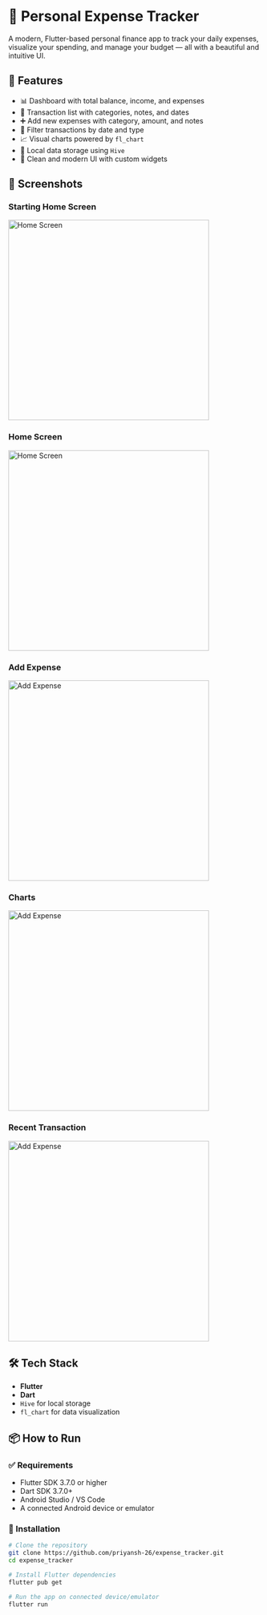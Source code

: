 # 💸 Personal Expense Tracker

A modern, Flutter-based personal finance app to track your daily expenses, visualize your spending, and manage your budget — all with a beautiful and intuitive UI.
## 🚀 Features

- 📊 Dashboard with total balance, income, and expenses
- 🧾 Transaction list with categories, notes, and dates
- ➕ Add new expenses with category, amount, and notes
- 📅 Filter transactions by date and type
- 📈 Visual charts powered by `fl_chart`
- 💾 Local data storage using `Hive`
- 🎨 Clean and modern UI with custom widgets

## 📸 Screenshots

### Starting Home Screen  
<img src="https://drive.google.com/uc?export=view&id=1AyUw4sF0sCJIZ78wI5TKgw196GgMTDkO" alt="Home Screen" width="400"/>

### Home Screen  
<img src="https://drive.google.com/uc?export=view&id=1NdaL4Twt5kZixnoK47ibSbWYxQ_FTV7e" alt="Home Screen" width="400"/>

### Add Expense  
<img src="https://drive.google.com/uc?export=view&id=1gPgO765KZYXjRkGhBE6hDMzNgvzfSusY" alt="Add Expense" width="400"/>

### Charts  
<img src="https://drive.google.com/uc?export=view&id=1z_b62RyEjWKfETBfXCwNUvEEj1Iqryuy" alt="Add Expense" width="400"/>

### Recent Transaction  
<img src="https://drive.google.com/uc?export=view&id=1Z-CGIS_8c6mtowwGjYNpLiRRPmMZz9iZ" alt="Add Expense" width="400"/>

## 🛠 Tech Stack

- **Flutter**
- **Dart**
- `Hive` for local storage
- `fl_chart` for data visualization

## 📦 How to Run

### ✅ Requirements
- Flutter SDK 3.7.0 or higher
- Dart SDK 3.7.0+
- Android Studio / VS Code
- A connected Android device or emulator

### 🚧 Installation

```bash
# Clone the repository
git clone https://github.com/priyansh-26/expense_tracker.git
cd expense_tracker

# Install Flutter dependencies
flutter pub get

# Run the app on connected device/emulator
flutter run
```
